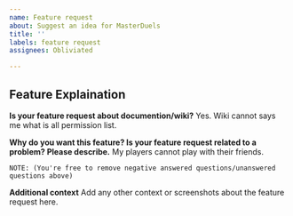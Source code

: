 ```yaml
---
name: Feature request
about: Suggest an idea for MasterDuels
title: ''
labels: feature request
assignees: Obliviated

---
```


## Feature Explaination
**Is your feature request about documention/wiki?**
Yes. Wiki cannot says me what is all permission list.

**Why do you want this feature? Is your feature request related to a problem? Please describe.**
My players cannot play with their friends.

`NOTE: (You're free to remove negative answered questions/unanswered questions above)`

**Additional context**
Add any other context or screenshots about the feature request here.
